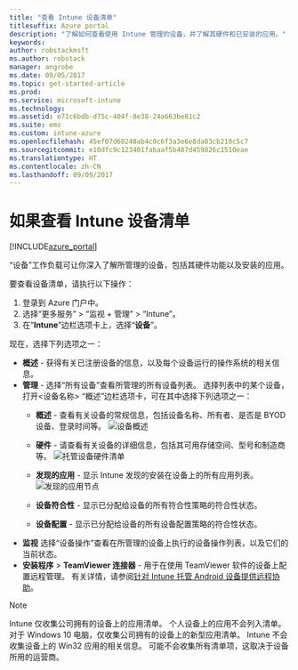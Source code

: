 ```yaml
---
title: "查看 Intune 设备清单"
titlesuffix: Azure portal
description: "了解如何查看使用 Intune 管理的设备，并了解其硬件和已安装的应用。"
keywords: 
author: robstackmsft
ms.author: robstack
manager: angrobe
ms.date: 09/05/2017
ms.topic: get-started-article
ms.prod: 
ms.service: microsoft-intune
ms.technology: 
ms.assetid: e71c6bdb-d75c-404f-8e38-24a663be81c2
ms.suite: ems
ms.custom: intune-azure
ms.openlocfilehash: 45ef07d68248ab4c0c6f3a3e6e8da83cb210c5c7
ms.sourcegitcommit: e10dfc9c123401fabaaf5b487d459826c1510eae
ms.translationtype: HT
ms.contentlocale: zh-CN
ms.lasthandoff: 09/09/2017
---
```

# <a name="how-to-view-intune-device-inventory"></a>如果查看 Intune 设备清单


[!INCLUDE[azure_portal](./includes/azure_portal.md)]

“设备”工作负载可让你深入了解所管理的设备，包括其硬件功能以及安装的应用。 

要查看设备清单，请执行以下操作：

1. 登录到 Azure 门户中。
2. 选择“更多服务” > “监视 + 管理” > “Intune”。
3. 在“**Intune**”边栏选项卡上，选择“**设备**”。

现在，选择下列选项之一：

- **概述** - 获得有关已注册设备的信息，以及每个设备运行的操作系统的相关信息。
- **管理** - 选择“所有设备”查看所管理的所有设备列表。
    选择列表中的某个设备，打开<设备名称> “概述”边栏选项卡，可在其中选择下列选项之一：
    - **概述** - 查看有关设备的常规信息，包括设备名称、所有者、是否是 BYOD 设备、登录时间等。
    ![设备概述](./media/device-overview.png)
    - **硬件** - 请查看有关设备的详细信息，包括其可用存储空间、型号和制造商等。
    ![托管设备硬件清单](./media/hardware-inventory.png)
    - **发现的应用** - 显示 Intune 发现的安装在设备上的所有应用列表。
    ![发现的应用节点](./media/detected-applications.png)
    


    - **设备符合性** - 显示已分配给设备的所有符合性策略的符合性状态。
    - **设备配置** - 显示已分配给设备的所有设备配置策略的符合性状态。
- **监视** 选择“设备操作”查看在所管理的设备上执行的设备操作列表，以及它们的当前状态。
- **安装程序** > **TeamViewer 连接器** - 用于在使用 TeamViewer 软件的设备上配置远程管理。 有关详情，请参阅[针对 Intune 托管 Android 设备提供远程协助](/intune/device-profile-android-teamviewer)。

>[!NOTE]
> Intune 仅收集公司拥有的设备上的应用清单。 个人设备上的应用不会列入清单。 对于 Windows 10 电脑，仅收集公司拥有的设备上的新型应用清单。 Intune 不会收集设备上的 Win32 应用的相关信息。
> 可能不会收集所有清单项，这取决于设备所用的运营商。
